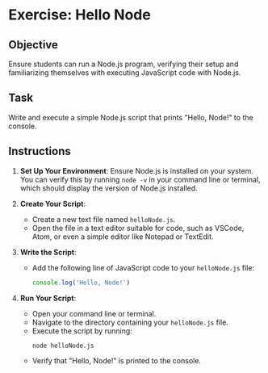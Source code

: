 # Exercise: Hello Node

## Objective
Ensure students can run a Node.js program, verifying their setup and familiarizing themselves with executing JavaScript code with Node.js.

## Task
Write and execute a simple Node.js script that prints "Hello, Node!" to the console.

## Instructions
1. **Set Up Your Environment**: Ensure Node.js is installed on your system. You can verify this by running `node -v` in your command line or terminal, which should display the version of Node.js installed.

2. **Create Your Script**:
   - Create a new text file named `helloNode.js`.
   - Open the file in a text editor suitable for code, such as VSCode, Atom, or even a simple editor like Notepad or TextEdit.

3. **Write the Script**:
   - Add the following line of JavaScript code to your `helloNode.js` file:
     ```javascript
     console.log('Hello, Node!')
     ```

4. **Run Your Script**:
   - Open your command line or terminal.
   - Navigate to the directory containing your `helloNode.js` file.
   - Execute the script by running:
     ```bash
     node helloNode.js
     ```
   - Verify that "Hello, Node!" is printed to the console.
